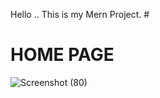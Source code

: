 Hello .. 
This is my Mern Project.
#<h1>HOME PAGE</h1>
![Screenshot (80)](https://github.com/amrutha452/JOB-CONNECT/assets/117029740/38c80031-f3ff-4b5c-bdcd-57bb42aef070)
